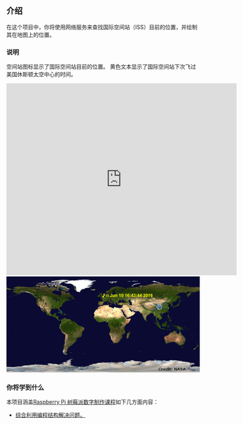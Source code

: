 ## 介绍

在这个项目中，你将使用网络服务来查找国际空间站（ISS）目前的位置，并绘制其在地图上的位置。

### 说明

空间站图标显示了国际空间站目前的位置。 黄色文本显示了国际空间站下次飞过美国休斯顿太空中心的时间。

<div class="trinket">
  <iframe src="https://trinket.io/embed/python/b95851338c?outputOnly=true&start=result" width="600" height="500" frameborder="0" marginwidth="0" marginheight="0" allowfullscreen>
  </iframe>
  <img src="images/iss-final.png">
</div>

### 你将学到什么

本项目涵盖[Raspberry Pi 树莓派数字制作课程](http://rpf.io/curriculum)如下几方面内容：

+ [综合利用编程结构解决问题。](https://www.raspberrypi.org/curriculum/programming/builder)